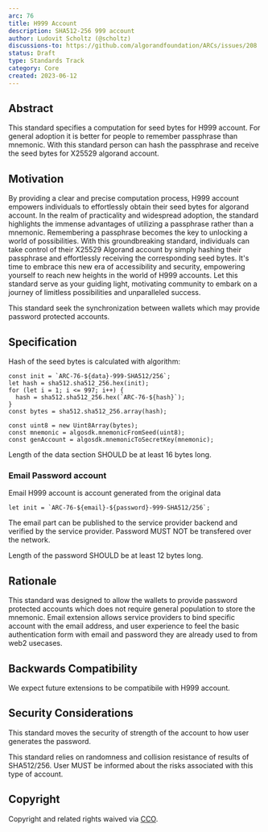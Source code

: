 ```yaml
---
arc: 76
title: H999 Account
description: SHA512-256 999 account
author: Ludovit Scholtz (@scholtz)
discussions-to: https://github.com/algorandfoundation/ARCs/issues/208
status: Draft
type: Standards Track
category: Core
created: 2023-06-12
---
```


## Abstract
This standard specifies a computation for seed bytes for H999 account. For general adoption it is better for people to remember passphrase than mnemonic. With this standard person can hash the passphrase and receive the seed bytes for X25529 algorand account.

## Motivation
By providing a clear and precise computation process, H999 account empowers individuals to effortlessly obtain their seed bytes for algorand account. In the realm of practicality and widespread adoption, the standard highlights the immense advantages of utilizing a passphrase rather than a mnemonic. Remembering a passphrase becomes the key to unlocking a world of possibilities. With this groundbreaking standard, individuals can take control of their X25529 Algorand account by simply hashing their passphrase and effortlessly receiving the corresponding seed bytes. It's time to embrace this new era of accessibility and security, empowering yourself to reach new heights in the world of H999 accounts. Let this standard serve as your guiding light, motivating community to embark on a journey of limitless possibilities and unparalleled success.

This standard seek the synchronization between wallets which may provide password protected accounts.

## Specification

Hash of the seed bytes is calculated with algorithm:

```
const init = `ARC-76-${data}-999-SHA512/256`;
let hash = sha512.sha512_256.hex(init);
for (let i = 1; i <= 997; i++) {
  hash = sha512.sha512_256.hex(`ARC-76-${hash}`);
}
const bytes = sha512.sha512_256.array(hash);

const uint8 = new Uint8Array(bytes);
const mnemonic = algosdk.mnemonicFromSeed(uint8);
const genAccount = algosdk.mnemonicToSecretKey(mnemonic);
```

Length of the data section SHOULD be at least 16 bytes long.

### Email Password account

Email H999 account is account generated from the original data

```
let init = `ARC-76-${email}-${password}-999-SHA512/256`;
```

The email part can be published to the service provider backend and verified by the service provider. Password MUST NOT be transfered over the network.

Length of the password SHOULD be at least 12 bytes long.

## Rationale
This standard was designed to allow the wallets to provide password protected accounts which does not require general population to store the mnemonic. Email extension allows service providers to bind specific account with the email address, and user experience to feel the basic authentication form with email and password they are already used to from web2 usecases.

## Backwards Compatibility
We expect future extensions to be compatibile with H999 account.

## Security Considerations
This standard moves the security of strength of the account to how user generates the password.

This standard relies on randomness  and collision resistance of results of SHA512/256. User MUST be informed about the risks associated with this type of account.

## Copyright
Copyright and related rights waived via <a href="https://creativecommons.org/publicdomain/zero/1.0/">CCO</a>.
